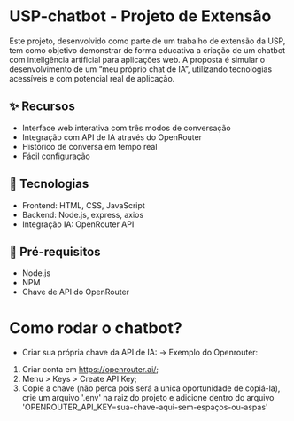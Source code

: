 # USP-chatbot - Projeto de Extensão
Este projeto, desenvolvido como parte de um trabalho de extensão da USP, tem como objetivo demonstrar de forma educativa a criação de um chatbot com inteligência artificial para aplicações web. A proposta é simular o desenvolvimento de um “meu próprio chat de IA”, utilizando tecnologias acessíveis e com potencial real de aplicação.

## ✨ Recursos
- Interface web interativa com três modos de conversação
- Integração com API de IA através do OpenRouter
- Histórico de conversa em tempo real
- Fácil configuração

##  🚀 Tecnologias
- Frontend: HTML, CSS, JavaScript
- Backend: Node.js, express, axios
- Integração IA: OpenRouter API

## 📌 Pré-requisitos
- Node.js 
- NPM
- Chave de API do OpenRouter

# Como rodar o chatbot?
- Criar sua própria chave da API de IA: 
-> Exemplo do Openrouter: 
1) Criar conta em https://openrouter.ai/; 
2) Menu > Keys > Create API Key; 
3) Copie a chave (não perca pois será a unica oportunidade de copiá-la), crie um arquivo '.env' na raiz do projeto e adicione dentro do arquivo 'OPENROUTER_API_KEY=sua-chave-aqui-sem-espaços-ou-aspas'
